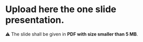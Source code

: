 # Upload here the one slide presentation.

:warning: The slide shall be given in **PDF with size smaller than 5 MB**.
